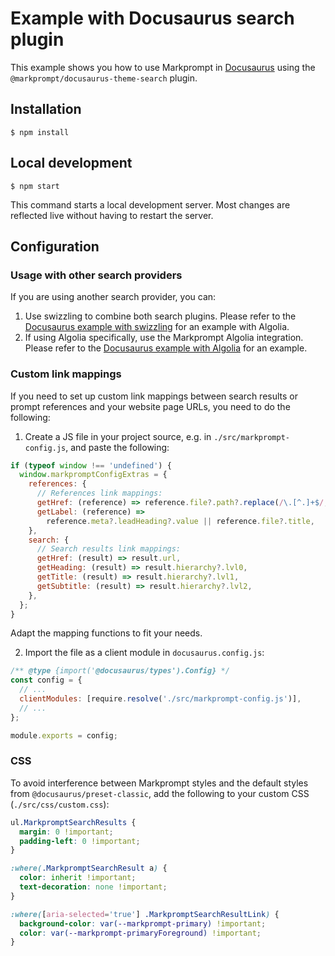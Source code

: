 # Example with Docusaurus search plugin

This example shows you how to use Markprompt in
[Docusaurus](https://docusaurus.io/) using the
`@markprompt/docusaurus-theme-search` plugin.

## Installation

```
$ npm install
```

## Local development

```
$ npm start
```

This command starts a local development server. Most changes are reflected live
without having to restart the server.

## Configuration

### Usage with other search providers

If you are using another search provider, you can:

1. Use swizzling to combine both search plugins. Please refer to the
   [Docusaurus example with swizzling](https://github.com/motifland/markprompt-js/tree/main/examples/with-docusaurus-swizzled)
   for an example with Algolia.
2. If using Algolia specifically, use the Markprompt Algolia integration. Please
   refer to the
   [Docusaurus example with Algolia](https://github.com/motifland/markprompt-js/tree/main/examples/with-docusaurus-algolia)
   for an example.

### Custom link mappings

If you need to set up custom link mappings between search results or prompt
references and your website page URLs, you need to do the following:

1. Create a JS file in your project source, e.g. in
   `./src/markprompt-config.js`, and paste the following:

```js
if (typeof window !== 'undefined') {
  window.markpromptConfigExtras = {
    references: {
      // References link mappings:
      getHref: (reference) => reference.file?.path?.replace(/\.[^.]+$/, ''),
      getLabel: (reference) =>
        reference.meta?.leadHeading?.value || reference.file?.title,
    },
    search: {
      // Search results link mappings:
      getHref: (result) => result.url,
      getHeading: (result) => result.hierarchy?.lvl0,
      getTitle: (result) => result.hierarchy?.lvl1,
      getSubtitle: (result) => result.hierarchy?.lvl2,
    },
  };
}
```

Adapt the mapping functions to fit your needs.

2. Import the file as a client module in `docusaurus.config.js`:

```js
/** @type {import('@docusaurus/types').Config} */
const config = {
  // ...
  clientModules: [require.resolve('./src/markprompt-config.js')],
  // ...
};

module.exports = config;
```

### CSS

To avoid interference between Markprompt styles and the default styles from
`@docusaurus/preset-classic`, add the following to your custom CSS
(`./src/css/custom.css`):

```css
ul.MarkpromptSearchResults {
  margin: 0 !important;
  padding-left: 0 !important;
}

:where(.MarkpromptSearchResult a) {
  color: inherit !important;
  text-decoration: none !important;
}

:where([aria-selected='true'] .MarkpromptSearchResultLink) {
  background-color: var(--markprompt-primary) !important;
  color: var(--markprompt-primaryForeground) !important;
}
```
